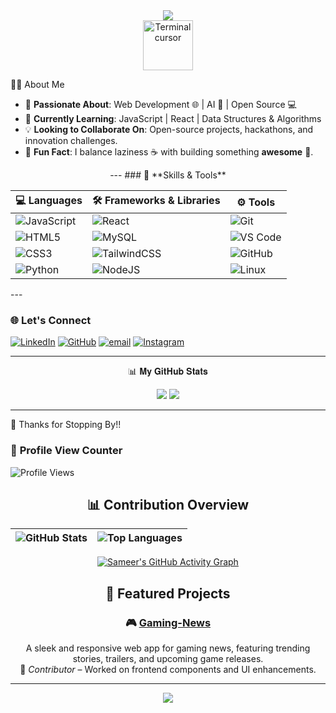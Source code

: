 <!-- Terminal Style Intro -->
<div align="center">
  
  <img src="https://readme-typing-svg.demolab.com?font=Fira+Code&weight=600&size=24&pause=1000&color=00FF41&center=true&vCenter=true&width=600&lines=booting+Samatrix.exe...;loading+developer+profile...;access+granted+✅;Welcome+to+Sameer's+terminal+💻" />

  <br />

  <img src="https://user-images.githubusercontent.com/122083267/236680733-6575ae6e-0d50-4388-8e56-fd89a20fe89b.gif" width="80" alt="Terminal cursor" />

</div>

🧑‍💻 About Me
- 🔭 **Passionate About**: Web Development 🌐 | AI 🤖 | Open Source 💻   
- 🌱 **Currently Learning**: JavaScript | React | Data Structures & Algorithms   
- 💡 **Looking to Collaborate On**: Open-source projects, hackathons, and innovation challenges.  
- 🎯 **Fun Fact**: I balance laziness ☕ with building something **awesome** 🚀.   

<div align="center">
  ---
### 🚀 **Skills & Tools**  

| 💻 Languages | 🛠️ Frameworks & Libraries | ⚙️ Tools |
|--------------|-----------------------|-------------|
| ![JavaScript](https://img.shields.io/badge/JavaScript-%23323330.svg?style=for-the-badge&logo=javascript&logoColor=%23F7DF1E) | ![React](https://img.shields.io/badge/React-%2320232a.svg?style=for-the-badge&logo=react&logoColor=%2361DAFB) | ![Git](https://img.shields.io/badge/Git-%23F05033.svg?style=for-the-badge&logo=git&logoColor=white) |
| ![HTML5](https://img.shields.io/badge/HTML5-%23E34F26.svg?style=for-the-badge&logo=html5&logoColor=white) | ![MySQL](https://img.shields.io/badge/MySQL-%2300758F.svg?style=for-the-badge&logo=mysql&logoColor=white) | ![VS Code](https://img.shields.io/badge/VS%20Code-0078d7.svg?style=for-the-badge&logo=visual-studio-code&logoColor=white) |
| ![CSS3](https://img.shields.io/badge/CSS3-%231572B6.svg?style=for-the-badge&logo=css3&logoColor=white) | ![TailwindCSS](https://img.shields.io/badge/TailwindCSS-%2338B2AC.svg?style=for-the-badge&logo=tailwind-css&logoColor=white) | ![GitHub](https://img.shields.io/badge/GitHub-%23121011.svg?style=for-the-badge&logo=github&logoColor=white) |
| ![Python](https://img.shields.io/badge/Python-%233776AB.svg?style=for-the-badge&logo=python&logoColor=white) | ![NodeJS](https://img.shields.io/badge/Node.js-6DA55F?style=for-the-badge&logo=node.js&logoColor=white) | ![Linux](https://img.shields.io/badge/Linux-FCC624?style=for-the-badge&logo=linux&logoColor=black) |

</div>
---

### 🌐 **Let's Connect**  

[![LinkedIn](https://img.shields.io/badge/LinkedIn-%230077B5.svg?logo=linkedin&logoColor=white)](www.linkedin.com/in/sameer-pawar-a545b0358)
[![GitHub](https://img.shields.io/badge/GitHub-Follow-black?style=flat&logo=github)](https://github.com/sammy200-ui) 
[![email](https://img.shields.io/badge/Email-D14836?logo=gmail&logoColor=white)](mailto:pawar96sameer@gmail.com)
[![Instagram](https://img.shields.io/badge/Instagram-E4405F?logo=instagram&logoColor=white)](https://www.instagram.com/the.samatrix)  

---
<div align="center">
📊 𝐌𝐲 𝐆𝐢𝐭𝐇𝐮𝐛 𝐒𝐭𝐚𝐭𝐬

![](https://github-readme-stats.vercel.app/api?username=sammy200-ui&theme=dark&hide_border=false&include_all_commits=true&count_private=true) ![](https://nirzak-streak-stats.vercel.app/?user=sammy200-ui&theme=dark&hide_border=false)<br/>

---
</div>
🎉 Thanks for Stopping By!!

### 👀 **Profile View Counter**
![Profile Views](https://komarev.com/ghpvc/?username=sammy200-ui&color=blue&style=flat-square)

<div align="center">

## 📊 Contribution Overview

| ![GitHub Stats](https://github-readme-stats.vercel.app/api?username=sammy200-ui&show_icons=true&theme=dark&hide_border=true) | ![Top Languages](https://github-readme-stats.vercel.app/api/top-langs/?username=sammy200-ui&layout=compact&theme=dark&hide_border=true) |
|:---:|:---:|

[![Sameer's GitHub Activity Graph](https://github-readme-activity-graph.vercel.app/graph?username=sammy200-ui&theme=tokyo-night)](https://github.com/ashutosh00710/github-readme-activity-graph)


## 🌟 Featured Projects

### 🎮 [Gaming-News](https://github.com/mrgear111/Gaming-News)
A sleek and responsive web app for gaming news, featuring trending stories, trailers, and upcoming game releases.  
📌 *Contributor* – Worked on frontend components and UI enhancements.

</div>

---

<div align="center">
  <img src="https://forthebadge.com/images/badges/built-with-love.svg"/>
</div>
